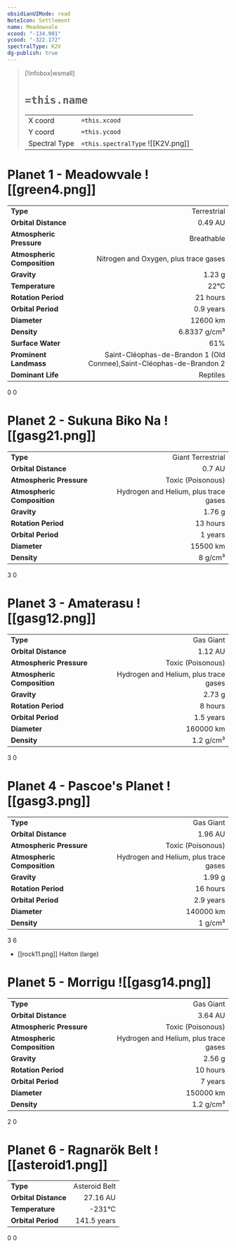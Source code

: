 ```yaml
---
obsidianUIMode: read
NoteIcon: Settlement
name: Meadowvale
xcood: "-134.901"
ycood: "-322.172"
spectralType: K2V
dg-publish: true
---
```

> [!infobox|wsmall]
> # `=this.name`
> | | |
> | - | - |
> | X coord | `=this.xcood` |
> | Y coord| `=this.ycood` |
> | Spectral Type | `=this.spectralType` ![[K2V.png]] |

# Planet 1 - Meadowvale ![[green4.png]]
|                             |                           |
| --------------------------- | -------------------------:|
| **Type**                    |             Terrestrial |
| **Orbital Distance**        |   0.49 AU |
| **Atmospheric Pressure**    |       Breathable |
| **Atmospheric Composition** |      Nitrogen and Oxygen, plus trace gases |
| **Gravity**                 |        1.23 g |
| **Temperature**             |    22°C |
| **Rotation Period**         |  21 hours |
| **Orbital Period** | 0.9 years |
| **Diameter**                |      12600 km | 
| **Density**                 |    6.8337 g/cm³ |
| **Surface Water**           |           61% | 
| **Prominent Landmass**      |         Saint-Cléophas-de-Brandon 1 (Old Conmee),Saint-Cléophas-de-Brandon 2 | 
| **Dominant Life**           |         Reptiles |



0
0



# Planet 2 - Sukuna Biko Na ![[gasg21.png]]
|                             |                           |
| --------------------------- | -------------------------:|
| **Type**                    |             Giant Terrestrial |
| **Orbital Distance**        |   0.7 AU |
| **Atmospheric Pressure**    |       Toxic (Poisonous) |
| **Atmospheric Composition** |      Hydrogen and Helium, plus trace gases |
| **Gravity**                 |        1.76 g |
| **Rotation Period**         |  13 hours |
| **Orbital Period** | 1 years |
| **Diameter**                |      15500 km | 
| **Density**                 |    8 g/cm³ |



3
0



# Planet 3 - Amaterasu ![[gasg12.png]]
|                             |                           |
| --------------------------- | -------------------------:|
| **Type**                    |             Gas Giant |
| **Orbital Distance**        |   1.12 AU |
| **Atmospheric Pressure**    |       Toxic (Poisonous) |
| **Atmospheric Composition** |      Hydrogen and Helium, plus trace gases |
| **Gravity**                 |        2.73 g |
| **Rotation Period**         |  8 hours |
| **Orbital Period** | 1.5 years |
| **Diameter**                |      160000 km | 
| **Density**                 |    1.2 g/cm³ |



3
0



# Planet 4 - Pascoe's Planet ![[gasg3.png]]
|                             |                           |
| --------------------------- | -------------------------:|
| **Type**                    |             Gas Giant |
| **Orbital Distance**        |   1.96 AU |
| **Atmospheric Pressure**    |       Toxic (Poisonous) |
| **Atmospheric Composition** |      Hydrogen and Helium, plus trace gases |
| **Gravity**                 |        1.99 g |
| **Rotation Period**         |  16 hours |
| **Orbital Period** | 2.9 years |
| **Diameter**                |      140000 km | 
| **Density**                 |    1 g/cm³ |



3
6

- [[rock11.png]] Halton (large)

# Planet 5 - Morrigu ![[gasg14.png]]
|                             |                           |
| --------------------------- | -------------------------:|
| **Type**                    |             Gas Giant |
| **Orbital Distance**        |   3.64 AU |
| **Atmospheric Pressure**    |       Toxic (Poisonous) |
| **Atmospheric Composition** |      Hydrogen and Helium, plus trace gases |
| **Gravity**                 |        2.56 g |
| **Rotation Period**         |  10 hours |
| **Orbital Period** | 7 years |
| **Diameter**                |      150000 km | 
| **Density**                 |    1.2 g/cm³ |



2
0



# Planet 6 - Ragnarök Belt ![[asteroid1.png]]
|                             |                           |
| --------------------------- | -------------------------:|
| **Type**                    |             Asteroid Belt |
| **Orbital Distance**        |   27.16 AU |
| **Temperature**             |    -231°C |
| **Orbital Period** | 141.5 years |



0
0




